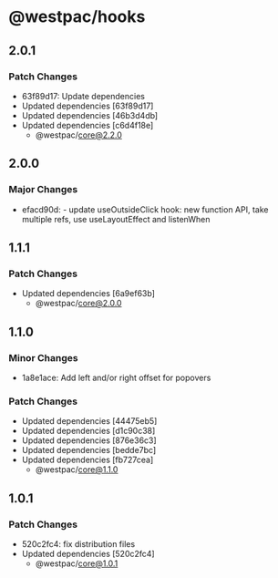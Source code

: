 # @westpac/hooks

## 2.0.1

### Patch Changes

- 63f89d17: Update dependencies
- Updated dependencies [63f89d17]
- Updated dependencies [46b3d4db]
- Updated dependencies [c6d4f18e]
  - @westpac/core@2.2.0

## 2.0.0

### Major Changes

- efacd90d: - update useOutsideClick hook: new function API, take multiple refs, use useLayoutEffect and listenWhen

## 1.1.1

### Patch Changes

- Updated dependencies [6a9ef63b]
  - @westpac/core@2.0.0

## 1.1.0

### Minor Changes

- 1a8e1ace: Add left and/or right offset for popovers

### Patch Changes

- Updated dependencies [44475eb5]
- Updated dependencies [d1c90c38]
- Updated dependencies [876e36c3]
- Updated dependencies [bedde7bc]
- Updated dependencies [fb727cea]
  - @westpac/core@1.1.0

## 1.0.1

### Patch Changes

- 520c2fc4: fix distribution files
- Updated dependencies [520c2fc4]
  - @westpac/core@1.0.1
